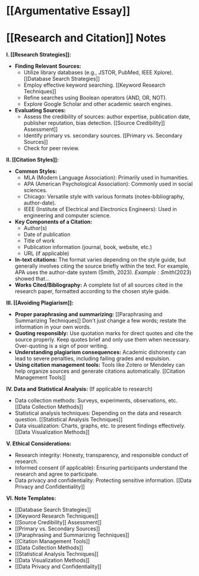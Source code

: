 # [[Argumentative Essay]]
# [[Research and Citation]] Notes

**I. [[Research Strategies]]:**

*   **Finding Relevant Sources:**
    *   Utilize library databases (e.g., JSTOR, PubMed, IEEE Xplore).  [[Database Search Strategies]]
    *   Employ effective keyword searching. [[Keyword Research Techniques]]
    *   Refine searches using Boolean operators (AND, OR, NOT).
    *   Explore Google Scholar and other academic search engines.
*   **Evaluating Sources:**
    *   Assess the credibility of sources: author expertise, publication date, publisher reputation, bias detection. [[Source Credibility]] Assessment]]
    *   Identify primary vs. secondary sources. [[Primary vs. Secondary Sources]]
    *   Check for peer review.


**II. [[Citation Styles]]:**

*   **Common Styles:**
    *   MLA (Modern Language Association): Primarily used in humanities.
    *   APA (American Psychological Association): Commonly used in social sciences.
    *   Chicago: Versatile style with various formats (notes-bibliography, author-date).
    *   IEEE (Institute of Electrical and Electronics Engineers): Used in engineering and computer science.
*   **Key Components of a Citation:**
    *   Author(s)
    *   Date of publication
    *   Title of work
    *   Publication information (journal, book, website, etc.)
    *   URL (if applicable)
*   **In-text citations:**  The format varies depending on the style guide, but generally involves citing the source briefly within the text.  For example, APA uses the author-date system (Smith, 2023).  $Example: Smith (2023)$ showed that...
*   **Works Cited/Bibliography:** A complete list of all sources cited in the research paper, formatted according to the chosen style guide.


**III. [[Avoiding Plagiarism]]:**

*   **Proper paraphrasing and summarizing:**  [[Paraphrasing and Summarizing Techniques]]  Don't just change a few words; restate the information in your own words.
*   **Quoting responsibly:** Use quotation marks for direct quotes and cite the source properly.  Keep quotes brief and only use them when necessary.  Over-quoting is a sign of poor writing.
*   **Understanding plagiarism consequences:**  Academic dishonesty can lead to severe penalties, including failing grades and expulsion.
*   **Using citation management tools:** Tools like Zotero or Mendeley can help organize sources and generate citations automatically. [[Citation Management Tools]]


**IV.  Data and Statistical Analysis:** (If applicable to research)

*   Data collection methods:  Surveys, experiments, observations, etc. [[Data Collection Methods]]
*   Statistical analysis techniques: Depending on the data and research question.  [[Statistical Analysis Techniques]]
*   Data visualization: Charts, graphs, etc. to present findings effectively. [[Data Visualization Methods]]


**V. Ethical Considerations:**

*   Research integrity:  Honesty, transparency, and responsible conduct of research.
*   Informed consent (if applicable):  Ensuring participants understand the research and agree to participate.
*   Data privacy and confidentiality: Protecting sensitive information.  [[Data Privacy and Confidentiality]]


**VI. Note Templates:**

* [[Database Search Strategies]]
* [[Keyword Research Techniques]]
* [[Source Credibility]] Assessment]]
* [[Primary vs. Secondary Sources]]
* [[Paraphrasing and Summarizing Techniques]]
* [[Citation Management Tools]]
* [[Data Collection Methods]]
* [[Statistical Analysis Techniques]]
* [[Data Visualization Methods]]
* [[Data Privacy and Confidentiality]]

